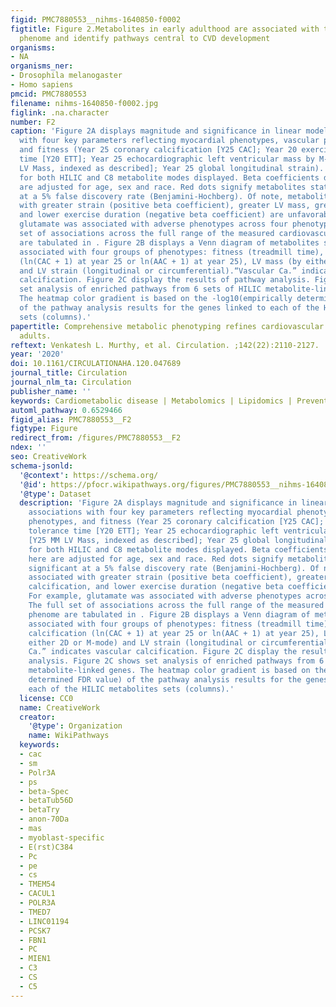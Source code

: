 ```yaml
---
figid: PMC7880553__nihms-1640850-f0002
figtitle: Figure 2.Metabolites in early adulthood are associated with the cardiovascular
  phenome and identify pathways central to CVD development
organisms:
- NA
organisms_ner:
- Drosophila melanogaster
- Homo sapiens
pmcid: PMC7880553
filename: nihms-1640850-f0002.jpg
figlink: .na.character
number: F2
caption: 'Figure 2A displays magnitude and significance in linear models of associations
  with four key parameters reflecting myocardial phenotypes, vascular phenotypes,
  and fitness (Year 25 coronary calcification [Y25 CAC]; Year 20 exercise tolerance
  time [Y20 ETT]; Year 25 echocardiographic left ventricular mass by M-mode [Y25 MM
  LV Mass, indexed as described]; Year 25 global longitudinal strain). Associations
  for both HILIC and C8 metabolite modes displayed. Beta coefficients displayed here
  are adjusted for age, sex and race. Red dots signify metabolites statistically significant
  at a 5% false discovery rate (Benjamini-Hochberg). Of note, metabolites associated
  with greater strain (positive beta coefficient), greater LV mass, greater calcification,
  and lower exercise duration (negative beta coefficient) are unfavorable. For example,
  glutamate was associated with adverse phenotypes across four phenotypes. The full
  set of associations across the full range of the measured cardiovascular phenome
  are tabulated in . Figure 2B displays a Venn diagram of metabolites significantly
  associated with four groups of phenotypes: fitness (treadmill time), vascular calcification
  (ln(CAC + 1) at year 25 or ln(AAC + 1) at year 25), LV mass (by either 2D or M-mode)
  and LV strain (longitudinal or circumferential).“Vascular Ca.” indicates vascular
  calcification. Figure 2C display the results of pathway analysis. Figure 2C shows
  set analysis of enriched pathways from 6 sets of HILIC metabolite-linked genes.
  The heatmap color gradient is based on the -log10(empirically determined FDR value)
  of the pathway analysis results for the genes linked to each of the HILIC metabolites
  sets (columns).'
papertitle: Comprehensive metabolic phenotyping refines cardiovascular risk in young
  adults.
reftext: Venkatesh L. Murthy, et al. Circulation. ;142(22):2110-2127.
year: '2020'
doi: 10.1161/CIRCULATIONAHA.120.047689
journal_title: Circulation
journal_nlm_ta: Circulation
publisher_name: ''
keywords: Cardiometabolic disease | Metabolomics | Lipidomics | Prevention | Aging
automl_pathway: 0.6529466
figid_alias: PMC7880553__F2
figtype: Figure
redirect_from: /figures/PMC7880553__F2
ndex: ''
seo: CreativeWork
schema-jsonld:
  '@context': https://schema.org/
  '@id': https://pfocr.wikipathways.org/figures/PMC7880553__nihms-1640850-f0002.html
  '@type': Dataset
  description: 'Figure 2A displays magnitude and significance in linear models of
    associations with four key parameters reflecting myocardial phenotypes, vascular
    phenotypes, and fitness (Year 25 coronary calcification [Y25 CAC]; Year 20 exercise
    tolerance time [Y20 ETT]; Year 25 echocardiographic left ventricular mass by M-mode
    [Y25 MM LV Mass, indexed as described]; Year 25 global longitudinal strain). Associations
    for both HILIC and C8 metabolite modes displayed. Beta coefficients displayed
    here are adjusted for age, sex and race. Red dots signify metabolites statistically
    significant at a 5% false discovery rate (Benjamini-Hochberg). Of note, metabolites
    associated with greater strain (positive beta coefficient), greater LV mass, greater
    calcification, and lower exercise duration (negative beta coefficient) are unfavorable.
    For example, glutamate was associated with adverse phenotypes across four phenotypes.
    The full set of associations across the full range of the measured cardiovascular
    phenome are tabulated in . Figure 2B displays a Venn diagram of metabolites significantly
    associated with four groups of phenotypes: fitness (treadmill time), vascular
    calcification (ln(CAC + 1) at year 25 or ln(AAC + 1) at year 25), LV mass (by
    either 2D or M-mode) and LV strain (longitudinal or circumferential).“Vascular
    Ca.” indicates vascular calcification. Figure 2C display the results of pathway
    analysis. Figure 2C shows set analysis of enriched pathways from 6 sets of HILIC
    metabolite-linked genes. The heatmap color gradient is based on the -log10(empirically
    determined FDR value) of the pathway analysis results for the genes linked to
    each of the HILIC metabolites sets (columns).'
  license: CC0
  name: CreativeWork
  creator:
    '@type': Organization
    name: WikiPathways
  keywords:
  - cac
  - sm
  - Polr3A
  - ps
  - beta-Spec
  - betaTub56D
  - betaTry
  - anon-70Da
  - mas
  - myoblast-specific
  - E(rst)C384
  - Pc
  - pe
  - cs
  - TMEM54
  - CACUL1
  - POLR3A
  - TMED7
  - LINC01194
  - PCSK7
  - FBN1
  - PC
  - MIEN1
  - C3
  - CS
  - C5
---
```

